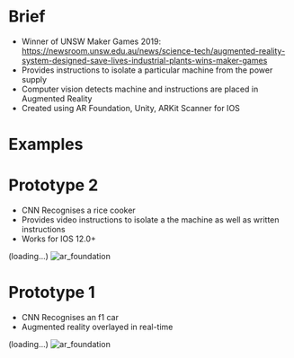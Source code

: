 # Brief
- Winner of UNSW Maker Games 2019: https://newsroom.unsw.edu.au/news/science-tech/augmented-reality-system-designed-save-lives-industrial-plants-wins-maker-games
- Provides instructions to isolate a particular machine from the power supply
- Computer vision detects machine and instructions are placed in Augmented Reality
- Created using AR Foundation, Unity, ARKit Scanner for IOS

# Examples

# Prototype 2
- CNN Recognises a rice cooker
- Provides video instructions to isolate a the machine as well as written instructions
- Works for IOS 12.0+

(loading...)
![ar_foundation](demo.gif)

# Prototype 1
- CNN Recognises an f1 car
- Augmented reality overlayed in real-time

(loading...)
![ar_foundation](f1_demo.gif)


